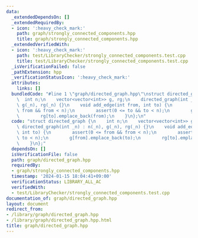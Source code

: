 ```yaml
---
data:
  _extendedDependsOn: []
  _extendedRequiredBy:
  - icon: ':heavy_check_mark:'
    path: graph/strongly_connected_components.hpp
    title: graph/strongly_connected_components.hpp
  _extendedVerifiedWith:
  - icon: ':heavy_check_mark:'
    path: test/LibraryChecker/strongly_connected_components.test.cpp
    title: test/LibraryChecker/strongly_connected_components.test.cpp
  _isVerificationFailed: false
  _pathExtension: hpp
  _verificationStatusIcon: ':heavy_check_mark:'
  attributes:
    links: []
  bundledCode: "#line 1 \"graph/directed_graph.hpp\"\nstruct directed_graph {\n  \
    \  int n;\n    vector<vector<int>> g, rg;\n    directed_graph(int _n) : n(_n),\
    \ g(_n), rg(_n) {}\n    void add_edge(int from, int to) {\n        assert(0 <=\
    \ from && from < n);\n        assert(0 <= to && to < n);\n        g[from].emplace_back(to);\n\
    \        rg[to].emplace_back(from);\n    }\n};\n"
  code: "struct directed_graph {\n    int n;\n    vector<vector<int>> g, rg;\n   \
    \ directed_graph(int _n) : n(_n), g(_n), rg(_n) {}\n    void add_edge(int from,\
    \ int to) {\n        assert(0 <= from && from < n);\n        assert(0 <= to &&\
    \ to < n);\n        g[from].emplace_back(to);\n        rg[to].emplace_back(from);\n\
    \    }\n};"
  dependsOn: []
  isVerificationFile: false
  path: graph/directed_graph.hpp
  requiredBy:
  - graph/strongly_connected_components.hpp
  timestamp: '2024-01-15 18:04:41+09:00'
  verificationStatus: LIBRARY_ALL_AC
  verifiedWith:
  - test/LibraryChecker/strongly_connected_components.test.cpp
documentation_of: graph/directed_graph.hpp
layout: document
redirect_from:
- /library/graph/directed_graph.hpp
- /library/graph/directed_graph.hpp.html
title: graph/directed_graph.hpp
---
```

